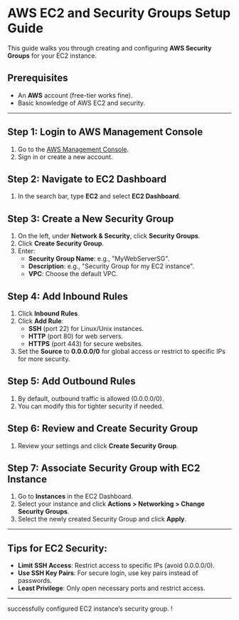 
# AWS EC2 and Security Groups Setup Guide

This guide walks you through creating and configuring **AWS Security Groups** for your EC2 instance.

## Prerequisites
- An **AWS** account (free-tier works fine).
- Basic knowledge of AWS EC2 and security.

---

## Step 1: Login to AWS Management Console
1. Go to the [AWS Management Console](https://aws.amazon.com/).
2. Sign in or create a new account.

## Step 2: Navigate to EC2 Dashboard
1. In the search bar, type **EC2** and select **EC2 Dashboard**.

## Step 3: Create a New Security Group
1. On the left, under **Network & Security**, click **Security Groups**.
2. Click **Create Security Group**.
3. Enter:
   - **Security Group Name**: e.g., "MyWebServerSG".
   - **Description**: e.g., "Security Group for my EC2 instance".
   - **VPC**: Choose the default VPC.

## Step 4: Add Inbound Rules
1. Click **Inbound Rules**.
2. Click **Add Rule**:
   - **SSH** (port 22) for Linux/Unix instances.
   - **HTTP** (port 80) for web servers.
   - **HTTPS** (port 443) for secure websites.
3. Set the **Source** to **0.0.0.0/0** for global access or restrict to specific IPs for more security.

## Step 5: Add Outbound Rules
1. By default, outbound traffic is allowed (0.0.0.0/0).
2. You can modify this for tighter security if needed.

## Step 6: Review and Create Security Group
1. Review your settings and click **Create Security Group**.

## Step 7: Associate Security Group with EC2 Instance
1. Go to **Instances** in the EC2 Dashboard.
2. Select your instance and click **Actions > Networking > Change Security Groups**.
3. Select the newly created Security Group and click **Apply**.

---

## Tips for EC2 Security:
- **Limit SSH Access**: Restrict access to specific IPs (avoid 0.0.0.0/0).
- **Use SSH Key Pairs**: For secure login, use key pairs instead of passwords.
- **Least Privilege**: Only open necessary ports and restrict access.

---

 successfully configured EC2 instance’s security group. !

